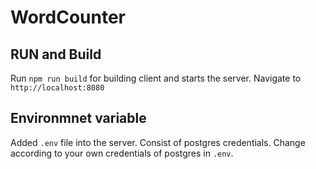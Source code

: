 
# WordCounter

## RUN and  Build
Run `npm run build` for building client and starts the server. Navigate to `http://localhost:8080`


## Environmnet variable
Added `.env` file into the server. Consist of postgres credentials. Change according to your own credentials of postgres in `.env`.
